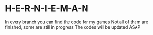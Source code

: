 # H-E-R-N-I-E-M-A-N
In every branch you can find the code for my games 
Not all of them are finished, some are still in progress
The codes will be updated ASAP
